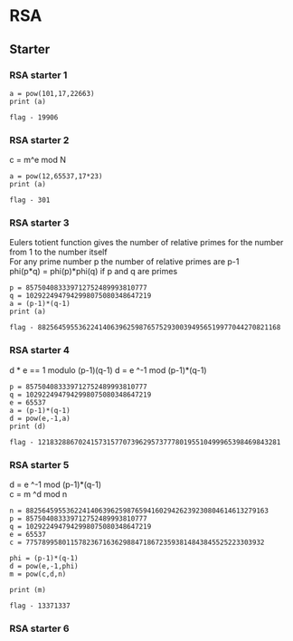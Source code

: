 # RSA 

## Starter

### RSA starter 1

```
a = pow(101,17,22663)
print (a)
```

`flag - 19906 ` 

### RSA starter 2

c = m^e mod N
```
a = pow(12,65537,17*23)
print (a)
```

`flag - 301`

### RSA starter 3

Eulers totient function gives the number of relative primes for the number from 1 to the number itself    
For any prime number p the number of relative primes are p-1   
phi(p*q) = phi(p)*phi(q)  if p and q are primes   

```
p = 857504083339712752489993810777
q = 1029224947942998075080348647219
a = (p-1)*(q-1)
print (a)
```

`flag - 882564595536224140639625987657529300394956519977044270821168 `

### RSA starter 4

d * e == 1 modulo (p-1)(q-1)
d = e ^-1 mod (p-1)*(q-1)
```
p = 857504083339712752489993810777
q = 1029224947942998075080348647219
e = 65537
a = (p-1)*(q-1)
d = pow(e,-1,a)
print (d)
```
`flag - 121832886702415731577073962957377780195510499965398469843281`

### RSA starter 5

d = e ^-1 mod (p-1)*(q-1)   
c = m ^d mod n

```
n = 882564595536224140639625987659416029426239230804614613279163
p = 857504083339712752489993810777
q = 1029224947942998075080348647219
e = 65537
c = 77578995801157823671636298847186723593814843845525223303932

phi = (p-1)*(q-1)
d = pow(e,-1,phi)
m = pow(c,d,n)

print (m)
```
`flag - 13371337`

### RSA starter 6

